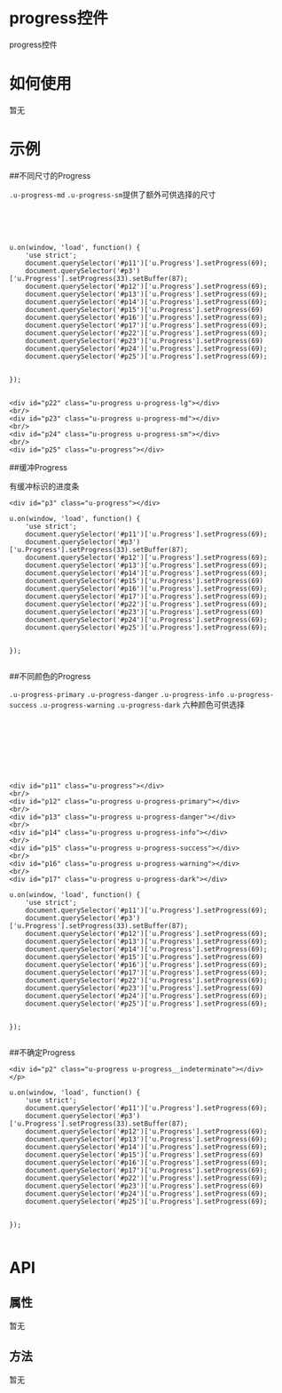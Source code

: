 # progress控件

progress控件

# 如何使用

暂无

# 示例


##不同尺寸的Progress

`.u-progress-md` `.u-progress-sm`提供了额外可供选择的尺寸
<script>u.on(window, 'load', function() {
    'use strict';
    document.querySelector('#p11')['u.Progress'].setProgress(69);
    document.querySelector('#p3')['u.Progress'].setProgress(33).setBuffer(87);
    document.querySelector('#p12')['u.Progress'].setProgress(69);
    document.querySelector('#p13')['u.Progress'].setProgress(69);
    document.querySelector('#p14')['u.Progress'].setProgress(69);
    document.querySelector('#p15')['u.Progress'].setProgress(69)
    document.querySelector('#p16')['u.Progress'].setProgress(69);
    document.querySelector('#p17')['u.Progress'].setProgress(69);
    document.querySelector('#p22')['u.Progress'].setProgress(69);
    document.querySelector('#p23')['u.Progress'].setProgress(69)
    document.querySelector('#p24')['u.Progress'].setProgress(69);
    document.querySelector('#p25')['u.Progress'].setProgress(69);

});
</script>
<div class="example-content"><div id="p22" class="u-progress u-progress-lg"></div>
<br/>
<div id="p23" class="u-progress u-progress-md"></div>
<br/>
<div id="p24" class="u-progress u-progress-sm"></div>
<br/>
<div id="p25" class="u-progress"></div>
</div>
<div class="examples-code"><pre><code>u.on(window, 'load', function() {
    'use strict';
    document.querySelector('#p11')['u.Progress'].setProgress(69);
    document.querySelector('#p3')['u.Progress'].setProgress(33).setBuffer(87);
    document.querySelector('#p12')['u.Progress'].setProgress(69);
    document.querySelector('#p13')['u.Progress'].setProgress(69);
    document.querySelector('#p14')['u.Progress'].setProgress(69);
    document.querySelector('#p15')['u.Progress'].setProgress(69)
    document.querySelector('#p16')['u.Progress'].setProgress(69);
    document.querySelector('#p17')['u.Progress'].setProgress(69);
    document.querySelector('#p22')['u.Progress'].setProgress(69);
    document.querySelector('#p23')['u.Progress'].setProgress(69)
    document.querySelector('#p24')['u.Progress'].setProgress(69);
    document.querySelector('#p25')['u.Progress'].setProgress(69);

});</code></pre>
</div>
<div class="examples-code"><pre><code>&lt;div id="p22" class="u-progress u-progress-lg">&lt;/div>
&lt;br/>
&lt;div id="p23" class="u-progress u-progress-md">&lt;/div>
&lt;br/>
&lt;div id="p24" class="u-progress u-progress-sm">&lt;/div>
&lt;br/>
&lt;div id="p25" class="u-progress">&lt;/div></code></pre>
</div>

##缓冲Progress

有缓冲标识的进度条
<div class="example-content"><div id="p3" class="u-progress"></div>
</div>
<script>u.on(window, 'load', function() {
    'use strict';
    document.querySelector('#p11')['u.Progress'].setProgress(69);
    document.querySelector('#p3')['u.Progress'].setProgress(33).setBuffer(87);
    document.querySelector('#p12')['u.Progress'].setProgress(69);
    document.querySelector('#p13')['u.Progress'].setProgress(69);
    document.querySelector('#p14')['u.Progress'].setProgress(69);
    document.querySelector('#p15')['u.Progress'].setProgress(69)
    document.querySelector('#p16')['u.Progress'].setProgress(69);
    document.querySelector('#p17')['u.Progress'].setProgress(69);
    document.querySelector('#p22')['u.Progress'].setProgress(69);
    document.querySelector('#p23')['u.Progress'].setProgress(69)
    document.querySelector('#p24')['u.Progress'].setProgress(69);
    document.querySelector('#p25')['u.Progress'].setProgress(69);

});
</script>
<div class="examples-code"><pre><code>&lt;div id="p3" class="u-progress">&lt;/div></code></pre>
</div>
<div class="examples-code"><pre><code>u.on(window, 'load', function() {
    'use strict';
    document.querySelector('#p11')['u.Progress'].setProgress(69);
    document.querySelector('#p3')['u.Progress'].setProgress(33).setBuffer(87);
    document.querySelector('#p12')['u.Progress'].setProgress(69);
    document.querySelector('#p13')['u.Progress'].setProgress(69);
    document.querySelector('#p14')['u.Progress'].setProgress(69);
    document.querySelector('#p15')['u.Progress'].setProgress(69)
    document.querySelector('#p16')['u.Progress'].setProgress(69);
    document.querySelector('#p17')['u.Progress'].setProgress(69);
    document.querySelector('#p22')['u.Progress'].setProgress(69);
    document.querySelector('#p23')['u.Progress'].setProgress(69)
    document.querySelector('#p24')['u.Progress'].setProgress(69);
    document.querySelector('#p25')['u.Progress'].setProgress(69);

});</code></pre>
</div>

##不同颜色的Progress

 `.u-progress-primary` `.u-progress-danger` `.u-progress-info` `.u-progress-success` `.u-progress-warning` `.u-progress-dark` 六种颜色可供选择
<div class="example-content"><div id="p11" class="u-progress"></div>
<br/>
<div id="p12" class="u-progress u-progress-primary"></div>
<br/>
<div id="p13" class="u-progress u-progress-danger"></div>
<br/>
<div id="p14" class="u-progress u-progress-info"></div>
<br/>
<div id="p15" class="u-progress u-progress-success"></div>
<br/>
<div id="p16" class="u-progress u-progress-warning"></div>
<br/>
<div id="p17" class="u-progress u-progress-dark"></div>
</div>
<script>u.on(window, 'load', function() {
    'use strict';
    document.querySelector('#p11')['u.Progress'].setProgress(69);
    document.querySelector('#p3')['u.Progress'].setProgress(33).setBuffer(87);
    document.querySelector('#p12')['u.Progress'].setProgress(69);
    document.querySelector('#p13')['u.Progress'].setProgress(69);
    document.querySelector('#p14')['u.Progress'].setProgress(69);
    document.querySelector('#p15')['u.Progress'].setProgress(69)
    document.querySelector('#p16')['u.Progress'].setProgress(69);
    document.querySelector('#p17')['u.Progress'].setProgress(69);
    document.querySelector('#p22')['u.Progress'].setProgress(69);
    document.querySelector('#p23')['u.Progress'].setProgress(69)
    document.querySelector('#p24')['u.Progress'].setProgress(69);
    document.querySelector('#p25')['u.Progress'].setProgress(69);

});
</script>
<div class="examples-code"><pre><code>&lt;div id="p11" class="u-progress">&lt;/div>
&lt;br/>
&lt;div id="p12" class="u-progress u-progress-primary">&lt;/div>
&lt;br/>
&lt;div id="p13" class="u-progress u-progress-danger">&lt;/div>
&lt;br/>
&lt;div id="p14" class="u-progress u-progress-info">&lt;/div>
&lt;br/>
&lt;div id="p15" class="u-progress u-progress-success">&lt;/div>
&lt;br/>
&lt;div id="p16" class="u-progress u-progress-warning">&lt;/div>
&lt;br/>
&lt;div id="p17" class="u-progress u-progress-dark">&lt;/div></code></pre>
</div>
<div class="examples-code"><pre><code>u.on(window, 'load', function() {
    'use strict';
    document.querySelector('#p11')['u.Progress'].setProgress(69);
    document.querySelector('#p3')['u.Progress'].setProgress(33).setBuffer(87);
    document.querySelector('#p12')['u.Progress'].setProgress(69);
    document.querySelector('#p13')['u.Progress'].setProgress(69);
    document.querySelector('#p14')['u.Progress'].setProgress(69);
    document.querySelector('#p15')['u.Progress'].setProgress(69)
    document.querySelector('#p16')['u.Progress'].setProgress(69);
    document.querySelector('#p17')['u.Progress'].setProgress(69);
    document.querySelector('#p22')['u.Progress'].setProgress(69);
    document.querySelector('#p23')['u.Progress'].setProgress(69)
    document.querySelector('#p24')['u.Progress'].setProgress(69);
    document.querySelector('#p25')['u.Progress'].setProgress(69);

});</code></pre>
</div>

##不确定Progress
<div class="example-content"><div id="p2" class="u-progress u-progress__indeterminate"></div>
</p>
</div>
<script>u.on(window, 'load', function() {
    'use strict';
    document.querySelector('#p11')['u.Progress'].setProgress(69);
    document.querySelector('#p3')['u.Progress'].setProgress(33).setBuffer(87);
    document.querySelector('#p12')['u.Progress'].setProgress(69);
    document.querySelector('#p13')['u.Progress'].setProgress(69);
    document.querySelector('#p14')['u.Progress'].setProgress(69);
    document.querySelector('#p15')['u.Progress'].setProgress(69)
    document.querySelector('#p16')['u.Progress'].setProgress(69);
    document.querySelector('#p17')['u.Progress'].setProgress(69);
    document.querySelector('#p22')['u.Progress'].setProgress(69);
    document.querySelector('#p23')['u.Progress'].setProgress(69)
    document.querySelector('#p24')['u.Progress'].setProgress(69);
    document.querySelector('#p25')['u.Progress'].setProgress(69);

});
</script>
<div class="examples-code"><pre><code>&lt;div id="p2" class="u-progress u-progress__indeterminate">&lt;/div>
&lt;/p></code></pre>
</div>
<div class="examples-code"><pre><code>u.on(window, 'load', function() {
    'use strict';
    document.querySelector('#p11')['u.Progress'].setProgress(69);
    document.querySelector('#p3')['u.Progress'].setProgress(33).setBuffer(87);
    document.querySelector('#p12')['u.Progress'].setProgress(69);
    document.querySelector('#p13')['u.Progress'].setProgress(69);
    document.querySelector('#p14')['u.Progress'].setProgress(69);
    document.querySelector('#p15')['u.Progress'].setProgress(69)
    document.querySelector('#p16')['u.Progress'].setProgress(69);
    document.querySelector('#p17')['u.Progress'].setProgress(69);
    document.querySelector('#p22')['u.Progress'].setProgress(69);
    document.querySelector('#p23')['u.Progress'].setProgress(69)
    document.querySelector('#p24')['u.Progress'].setProgress(69);
    document.querySelector('#p25')['u.Progress'].setProgress(69);

});</code></pre>
</div>


<!--### 示例1

示例1说明

### 示例2

示例2说-->

# API

## 属性

暂无
<!--### 属性1

属性1说明

### 属性2

属性2说明-->

## 方法

暂无
<!--### 方法1

方法1说明

### 方法2

方法2说明-->
